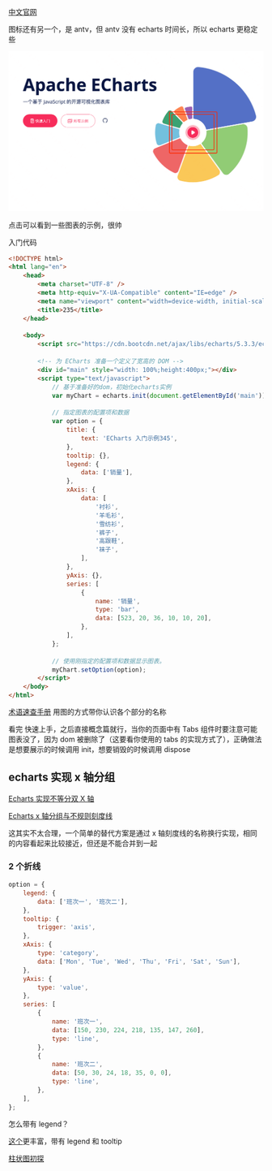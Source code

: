 [中文官网](https://echarts.apache.org/zh/index.html)

图标还有另一个，是 antv，但 antv 没有 echarts 时间长，所以 echarts 更稳定些

![image-2022063064910822 PM](https://raw.githubusercontent.com/acmu/pictures/master/uPic/2022-06/30_18:49_EDTHFh.png)

点击可以看到一些图表的示例，很帅

入门代码

```html
<!DOCTYPE html>
<html lang="en">
    <head>
        <meta charset="UTF-8" />
        <meta http-equiv="X-UA-Compatible" content="IE=edge" />
        <meta name="viewport" content="width=device-width, initial-scale=1.0" />
        <title>235</title>
    </head>

    <body>
        <script src="https://cdn.bootcdn.net/ajax/libs/echarts/5.3.3/echarts.common.js"></script>

        <!-- 为 ECharts 准备一个定义了宽高的 DOM -->
        <div id="main" style="width: 100%;height:400px;"></div>
        <script type="text/javascript">
            // 基于准备好的dom，初始化echarts实例
            var myChart = echarts.init(document.getElementById('main'));

            // 指定图表的配置项和数据
            var option = {
                title: {
                    text: 'ECharts 入门示例345',
                },
                tooltip: {},
                legend: {
                    data: ['销量'],
                },
                xAxis: {
                    data: [
                        '衬衫',
                        '羊毛衫',
                        '雪纺衫',
                        '裤子',
                        '高跟鞋',
                        '袜子',
                    ],
                },
                yAxis: {},
                series: [
                    {
                        name: '销量',
                        type: 'bar',
                        data: [523, 20, 36, 10, 10, 20],
                    },
                ],
            };

            // 使用刚指定的配置项和数据显示图表。
            myChart.setOption(option);
        </script>
    </body>
</html>
```

[术语速查手册](https://echarts.apache.org/zh/cheat-sheet.html) 用图的方式带你认识各个部分的名称

看完 快速上手，之后直接概念篇就行，当你的页面中有 Tabs 组件时要注意可能图表没了，因为 dom 被删除了（这要看你使用的 tabs 的实现方式了），正确做法是想要展示的时候调用 init，想要销毁的时候调用 dispose

## echarts 实现 x 轴分组

[Echarts 实现不等分双 X 轴](https://blog.csdn.net/z291493823/article/details/105053565)

[Echarts x 轴分组与不规则刻度线](https://www.jianshu.com/p/aff239940c84)

这其实不太合理，一个简单的替代方案是通过 x 轴刻度线的名称换行实现，相同的内容看起来比较接近，但还是不能合并到一起

### 2 个折线

```js
option = {
    legend: {
        data: ['班次一', '班次二'],
    },
    tooltip: {
        trigger: 'axis',
    },
    xAxis: {
        type: 'category',
        data: ['Mon', 'Tue', 'Wed', 'Thu', 'Fri', 'Sat', 'Sun'],
    },
    yAxis: {
        type: 'value',
    },
    series: [
        {
            name: '班次一',
            data: [150, 230, 224, 218, 135, 147, 260],
            type: 'line',
        },
        {
            name: '班次二',
            data: [50, 30, 24, 18, 35, 0, 0],
            type: 'line',
        },
    ],
};
```

怎么带有 legend？

[这个](https://echarts.apache.org/examples/zh/editor.html?c=line-stack)更丰富，带有 legend 和 tooltip

[柱状图初探](https://echarts.apache.org/examples/zh/editor.html?c=bar-simple&code=PYBwLglsB2AEC8sDeAoWszGAG0iAXMmuhgE4QDmFApqYQOQCGAHhAM70A0x6L7ACsAjQwtQqhIkwATxDUGbABaMAJsADu9HrAC-xHd3TMAgqzbjtMuQwDGjURWClpXbSvuNCAbXoBZGFyw9AAqAK7UgfQA6tQqkcGKoZEAYuSRAMr2GaHQ9AC6-oaw0qbsFpJW8kEAbozY4VroBsRstBDU5rBe2hKSsNCMALZV9AAsAHQATIDOPrCAHHqAlHaufRiyIwBGjKTLfdSDIMpsZUQr6ABmwDahnfSt5B2Nfc0rbGCMNgDWDIw7ku5v3gAjJMAAycWCgsGwQEAVihAA4oQB2KGAwGogDMIIKkmeJF6kgGwwYExmsEA7YqAedDfiRXu8vkEfkVJHsDowjp0CX0Llcbnd2hxtE1mSR_p4uhjRuCAGxI8EATihMOl4JRMrlsHh0ryIvQlQYm222jx6C56CJIyRU1mVJp6DpnwYuV1sFZh2OZpIPOuCjaDyFuhdYu8kvVCqVKtgatgsvBWp1Af1QUNj2FxAKOgA3EA)

